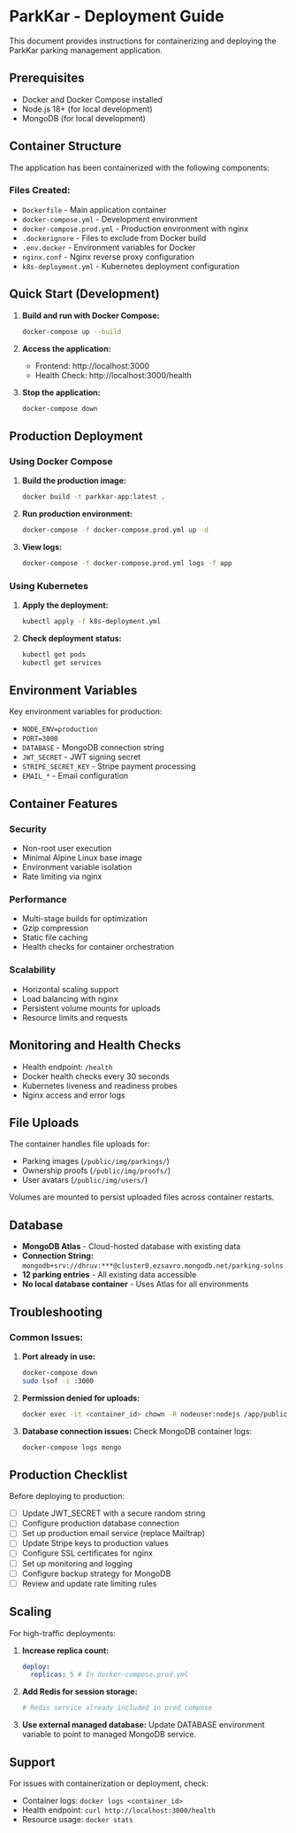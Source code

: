 # ParkKar - Deployment Guide

This document provides instructions for containerizing and deploying the ParkKar parking management application.

## Prerequisites

- Docker and Docker Compose installed
- Node.js 18+ (for local development)
- MongoDB (for local development)

## Container Structure

The application has been containerized with the following components:

### Files Created:

- `Dockerfile` - Main application container
- `docker-compose.yml` - Development environment
- `docker-compose.prod.yml` - Production environment with nginx
- `.dockerignore` - Files to exclude from Docker build
- `.env.docker` - Environment variables for Docker
- `nginx.conf` - Nginx reverse proxy configuration
- `k8s-deployment.yml` - Kubernetes deployment configuration

## Quick Start (Development)

1. **Build and run with Docker Compose:**

   ```bash
   docker-compose up --build
   ```

2. **Access the application:**

   - Frontend: http://localhost:3000
   - Health Check: http://localhost:3000/health

3. **Stop the application:**
   ```bash
   docker-compose down
   ```

## Production Deployment

### Using Docker Compose

1. **Build the production image:**

   ```bash
   docker build -t parkkar-app:latest .
   ```

2. **Run production environment:**

   ```bash
   docker-compose -f docker-compose.prod.yml up -d
   ```

3. **View logs:**
   ```bash
   docker-compose -f docker-compose.prod.yml logs -f app
   ```

### Using Kubernetes

1. **Apply the deployment:**

   ```bash
   kubectl apply -f k8s-deployment.yml
   ```

2. **Check deployment status:**
   ```bash
   kubectl get pods
   kubectl get services
   ```

## Environment Variables

Key environment variables for production:

- `NODE_ENV=production`
- `PORT=3000`
- `DATABASE` - MongoDB connection string
- `JWT_SECRET` - JWT signing secret
- `STRIPE_SECRET_KEY` - Stripe payment processing
- `EMAIL_*` - Email configuration

## Container Features

### Security

- Non-root user execution
- Minimal Alpine Linux base image
- Environment variable isolation
- Rate limiting via nginx

### Performance

- Multi-stage builds for optimization
- Gzip compression
- Static file caching
- Health checks for container orchestration

### Scalability

- Horizontal scaling support
- Load balancing with nginx
- Persistent volume mounts for uploads
- Resource limits and requests

## Monitoring and Health Checks

- Health endpoint: `/health`
- Docker health checks every 30 seconds
- Kubernetes liveness and readiness probes
- Nginx access and error logs

## File Uploads

The container handles file uploads for:

- Parking images (`/public/img/parkings/`)
- Ownership proofs (`/public/img/proofs/`)
- User avatars (`/public/img/users/`)

Volumes are mounted to persist uploaded files across container restarts.

## Database

- **MongoDB Atlas** - Cloud-hosted database with existing data
- **Connection String:** `mongodb+srv://dhruv:***@cluster0.ezsavro.mongodb.net/parking-solns`
- **12 parking entries** - All existing data accessible
- **No local database container** - Uses Atlas for all environments

## Troubleshooting

### Common Issues:

1. **Port already in use:**

   ```bash
   docker-compose down
   sudo lsof -i :3000
   ```

2. **Permission denied for uploads:**

   ```bash
   docker exec -it <container_id> chown -R nodeuser:nodejs /app/public/img
   ```

3. **Database connection issues:**
   Check MongoDB container logs:
   ```bash
   docker-compose logs mongo
   ```

## Production Checklist

Before deploying to production:

- [ ] Update JWT_SECRET with a secure random string
- [ ] Configure production database connection
- [ ] Set up production email service (replace Mailtrap)
- [ ] Update Stripe keys to production values
- [ ] Configure SSL certificates for nginx
- [ ] Set up monitoring and logging
- [ ] Configure backup strategy for MongoDB
- [ ] Review and update rate limiting rules

## Scaling

For high-traffic deployments:

1. **Increase replica count:**

   ```yaml
   deploy:
     replicas: 5 # In docker-compose.prod.yml
   ```

2. **Add Redis for session storage:**

   ```yaml
   # Redis service already included in prod compose
   ```

3. **Use external managed database:**
   Update DATABASE environment variable to point to managed MongoDB service.

## Support

For issues with containerization or deployment, check:

- Container logs: `docker logs <container_id>`
- Health endpoint: `curl http://localhost:3000/health`
- Resource usage: `docker stats`
